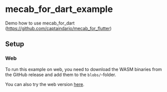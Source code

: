 # mecab_for_dart_example

Demo how to use mecab_for_dart (https://github.com/captaindario/mecab_for_flutter)

## Setup

### Web

To run this example on web, you need to download the WASM binaries from the GitHub release and add them to the `blobs/`-folder.

You can also try the web version [here](https://captaindario.github.io/mecab_for_flutter/).
